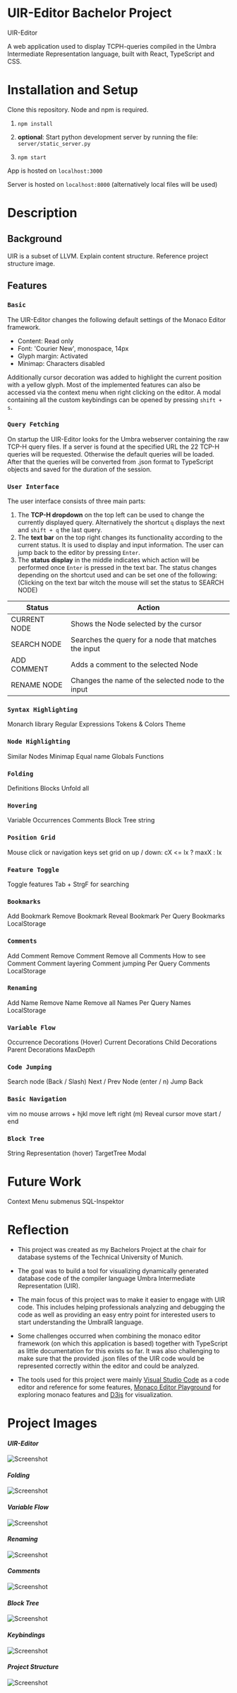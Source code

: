 # UIR-Editor Bachelor Project

UIR-Editor

A web application used to display TCPH-queries compiled in the Umbra Intermediate Representation language, built with React, TypeScript and CSS.

# Installation and Setup

Clone this repository. Node and npm is required.

1. `npm install`

2. **optional**: Start python development server by running the file: `server/static_server.py`

3. `npm start`

App is hosted on `localhost:3000`

Server is hosted on `localhost:8000` (alternatively local files will be used)

# Description

## Background

UIR is a subset of LLVM.
Explain content structure.
Reference project structure image.

## Features

### `Basic`

The UIR-Editor changes the following default settings of the Monaco Editor framework.

-   Content: Read only
-   Font: 'Courier New', monospace, 14px
-   Glyph margin: Activated
-   Minimap: Characters disabled

Additionally cursor decoration was added to highlight the current position with a yellow glyph.
Most of the implemented features can also be accessed via the context menu when right clicking on the editor.
A modal containing all the custom keybindings can be opened by pressing `shift + s`.

### `Query Fetching`

On startup the UIR-Editor looks for the Umbra webserver containing the raw TCP-H query files.
If a server is found at the specified URL the 22 TCP-H queries will be requested.
Otherwise the default queries will be loaded.
After that the queries will be converted from .json format to TypeScript objects and saved for the duration of the session.

### `User Interface`

The user interface consists of three main parts:

1. The **TCP-H dropdown** on the top left can be used to change the currently displayed query. Alternatively the shortcut `q` displays the next and `shift + q` the last query.
2. The **text bar** on the top right changes its functionality according to the current status. It is used to display and input information. The user can jump back to the editor by pressing `Enter`.
3. The **status display** in the middle indicates which action will be performed once `Enter` is pressed in the text bar. The status changes depending on the shortcut used and can be set one of the following: (Clicking on the text bar witch the mouse will set the status to SEARCH NODE)

| Status       | Action                                               |
| ------------ | ---------------------------------------------------- |
| CURRENT NODE | Shows the Node selected by the cursor                |
| SEARCH NODE  | Searches the query for a node that matches the input |
| ADD COMMENT  | Adds a comment to the selected Node                  |
| RENAME NODE  | Changes the name of the selected node to the input   |

### `Syntax Highlighting`

Monarch library
Regular Expressions
Tokens & Colors
Theme

### `Node Highlighting`

Similar Nodes
Minimap
Equal name
Globals
Functions

### `Folding`

Definitions
Blocks
Unfold all

### `Hovering`

Variable Occurrences
Comments
Block Tree string

### `Position Grid`

Mouse click or navigation keys set grid
on up / down: cX <= lx ? maxX : lx

### `Feature Toggle`

Toggle features
Tab + StrgF for searching

### `Bookmarks`

Add Bookmark
Remove Bookmark
Reveal Bookmark
Per Query Bookmarks
LocalStorage

### `Comments`

Add Comment
Remove Comment
Remove all Comments
How to see Comment
Comment layering
Comment jumping
Per Query Comments
LocalStorage

### `Renaming`

Add Name
Remove Name
Remove all Names
Per Query Names
LocalStorage

### `Variable Flow`

Occurrence Decorations (Hover)
Current Decorations
Child Decorations
Parent Decorations
MaxDepth

### `Code Jumping`

Search node (Back / Slash)
Next / Prev Node (enter / n)
Jump Back

### `Basic Navigation`

vim no mouse
arrows + hjkl
move left right (m)
Reveal cursor
move start / end

### `Block Tree`

String Representation (hover)
TargetTree Modal

# Future Work

Context Menu submenus
SQL-Inspektor

# Reflection

-   This project was created as my Bachelors Project at the chair for database systems of the Technical University of Munich.

-   The goal was to build a tool for visualizing dynamically generated database code of the compiler language Umbra Intermediate Representation (UIR).

-   The main focus of this project was to make it easier to engage with UIR code. This includes helping professionals analyzing and debugging the code as well as providing an easy entry point for interested users to start understanding the UmbraIR language.

-   Some challenges occurred when combining the monaco editor framework (on which this application is based) together with TypeScript as little documentation for this exists so far. It was also challenging to make sure that the provided .json files of the UIR code would be represented correctly within the editor and could be analyzed.

-   The tools used for this project were mainly [Visual Studio Code](https://code.visualstudio.com/) as a code editor and reference for some features, [Monaco Editor Playground](https://microsoft.github.io/monaco-editor/playground.html) for exploring monaco features and [D3js](https://d3js.org/) for visualization.

# Project Images

#### _UIR-Editor_

![Screenshot](public/img/showcaseapp.png?raw=true 'UIR-Editor: App')

#### _Folding_

![Screenshot](public/img/showcasefolding.png?raw=true 'UIR-Editor: Folding')

#### _Variable Flow_

![Screenshot](public/img/showcasechildparent.png?raw=true 'UIR-Editor: Child / Parent')

#### _Renaming_

![Screenshot](public/img/showcaserename.png?raw=true 'UIR-Editor: Renaming')

#### _Comments_

![Screenshot](public/img/showcasecomment.png?raw=true 'UIR-Editor: Comments')

#### _Block Tree_

![Screenshot](public/img/showcasetargettree.png?raw=true 'UIR-Editor: Block Tree')

#### _Keybindings_

![Screenshot](public/img/keybinds.png?raw=true 'UIR-Editor: Keybindings')

#### _Project Structure_

![Screenshot](public/img/structure.png?raw=true 'UIR-Editor: Project Structure')
